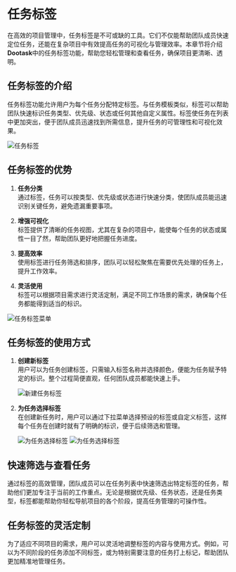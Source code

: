 # 任务标签

在高效的项目管理中，任务标签是不可或缺的工具。它们不仅能帮助团队成员快速定位任务，还能在复杂项目中有效提高任务的可视化与管理效率。本章节将介绍**Dootask**中的任务标签功能，帮助您轻松管理和查看任务，确保项目更清晰、透明。

## 任务标签的介绍

任务标签功能允许用户为每个任务分配特定标签。与任务模板类似，标签可以帮助团队快速标识任务类型、优先级、状态或任何其他自定义属性。标签使任务在列表中更加突出，便于团队成员迅速找到所需信息，提升任务的可管理性和可视化效果。

![任务标签](/images/pro_task_tag_pic_1.png)

## 任务标签的优势

1. **任务分类**  
   通过标签，任务可以按类型、优先级或状态进行快速分类，使团队成员能迅速识别关键任务，避免遗漏重要事项。

2. **增强可视化**  
   标签提供了清晰的任务视图，尤其在复杂的项目中，能使每个任务的状态或属性一目了然，帮助团队更好地把握任务进度。

3. **提高效率**  
   使用标签进行任务筛选和排序，团队可以轻松聚焦在需要优先处理的任务上，提升工作效率。

4. **灵活使用**  
   标签可以根据项目需求进行灵活定制，满足不同工作场景的需求，确保每个任务都能得到适当的标识。

  ![任务标签菜单](/images/pro_task_tag_pic_2.png)

## 任务标签的使用方式

1. **创建新标签**  
   用户可以为任务创建标签，只需输入标签名称并选择颜色，便能为任务赋予特定的标识。整个过程简便直观，任何团队成员都能快速上手。

   ![新建任务标签](/images/pro_task_tag_pic_3.png)

2. **为任务选择标签**  
   在创建新任务时，用户可以通过下拉菜单选择预设的标签或自定义标签，这样每个任务在创建时就有了明确的标识，便于后续筛选和管理。

   ![为任务选择标签](/images/pro_task_tag_pic_4.png)
   ![为任务选择标签](/images/pro_task_tag_pic_5.png)

## 快速筛选与查看任务

通过标签的高效管理，团队成员可以在任务列表中快速筛选出特定标签的任务，帮助他们更加专注于当前的工作重点。无论是根据优先级、任务状态，还是任务类型，标签都能帮助你轻松导航项目的各个阶段，提高任务管理的可操作性。

## 任务标签的灵活定制

为了适应不同项目的需求，用户可以灵活地调整标签的内容与使用方式。例如，可以为不同阶段的任务添加不同标签，或为特别需要注意的任务打上标记，帮助团队更加精准地管理任务。
